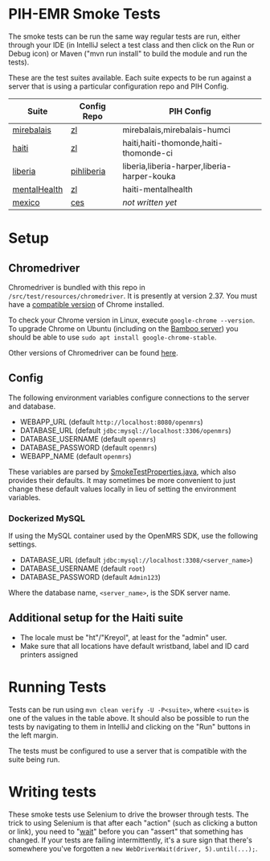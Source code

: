 
PIH-EMR Smoke Tests
=======================

The smoke tests can be run the same way regular tests are run, either through your IDE (in IntelliJ select a test 
class and then click on the Run or Debug icon) or Maven ("mvn run install" to build the module and run the tests).

These are the test suites available. Each suite expects to be run against a server that is using a
particular configuration repo and PIH Config.

| Suite                                                             | Config Repo                                                    | PIH Config                                  |
|-------------------------------------------------------------------|----------------------------------------------------------------|---------------------------------------------|
| [mirebalais](https://bamboo.pih-emr.org/browse/MIREBALAIS-STHC)   | [zl](https://github.com/PIH/openmrs-config-zl)                 | mirebalais,mirebalais-humci                 |
| [haiti](https://bamboo.pih-emr.org/browse/MIREBALAIS-STC)         | [zl](https://github.com/PIH/openmrs-config-zl)                 | haiti,haiti-thomonde,haiti-thomonde-ci      |
| [liberia](https://bamboo.pih-emr.org/browse/MIREBALAIS-STP)       | [pihliberia](https://github.com/PIH/openmrs-config-pihliberia) | liberia,liberia-harper,liberia-harper-kouka |
| [mentalHealth](https://bamboo.pih-emr.org/browse/MIREBALAIS-STMH) | [zl](https://github.com/PIH/openmrs-config-zl)                 | haiti-mentalhealth                          |
| [mexico](https://bamboo.pih-emr.org/browse/MIREBALAIS-STM)        | [ces](https://github.com/PIH/openmrs-config-ces)               | *not written yet*                           |

# Setup

## Chromedriver

Chromedriver is bundled with this repo in `/src/test/resources/chromedriver`. It is presently at version 2.37.
You must have a [compatible version](http://chromedriver.storage.googleapis.com/2.37/notes.txt) of Chrome installed.

To check your Chrome version in Linux, execute `google-chrome --version`. 
To upgrade Chrome on Ubuntu (including on the [Bamboo server](https://bamboo.pih-emr.org/allPlans.action))
you should be able to use `sudo apt install google-chrome-stable`.

Other versions of Chromedriver can be found [here](https://chromedriver.storage.googleapis.com/index.html).

## Config

The following environment variables configure connections to the server and database.

* WEBAPP_URL (default `http://localhost:8080/openmrs`)
* DATABASE_URL (default `jdbc:mysql://localhost:3306/openmrs`)
* DATABASE_USERNAME (default `openmrs`)
* DATABASE_PASSWORD (default `openmrs`)
* WEBAPP_NAME (default `openmrs`)

These variables are parsed by
[SmokeTestProperties.java](https://github.com/PIH/mirebalais-smoke-tests/blob/master/src/main/java/org/openmrs/module/mirebalais/smoke/helper/SmokeTestProperties.java),
which also provides their defaults. It may sometimes be more convenient to just change these default values locally
in lieu of setting the environment variables.

### Dockerized MySQL

If using the MySQL container used by the OpenMRS SDK, use the following settings.

* DATABASE_URL (default `jdbc:mysql://localhost:3308/<server_name>`)
* DATABASE_USERNAME (default `root`)
* DATABASE_PASSWORD (default `Admin123`)

Where the database name, `<server_name>`, is the SDK server name.

## Additional setup for the Haiti suite

* The locale must be "ht"/"Kreyol", at least for the "admin" user.
* Make sure that all locations have default wristband, label and ID card printers assigned

# Running Tests

Tests can be run using `mvn clean verify -U -P<suite>`, where `<suite>` is one of the values in the
table above. It should also be possible to run the tests by navigating to them in IntelliJ and clicking on
the "Run" buttons in the left margin.

The tests must be configured to use a server that is compatible with the suite being run.

# Writing tests

These smoke tests use Selenium to drive the browser through tests. The trick to using Selenium is that
after each "action" (such as clicking a button or link), you need to
"[wait](https://www.softwaretestingmaterial.com/webdriverwait-selenium-webdriver/)" before you can "assert" that
something has changed. If your tests are failing intermittently, it's a sure sign that there's somewhere
you've forgotten a `new WebDriverWait(driver, 5).until(...);`.